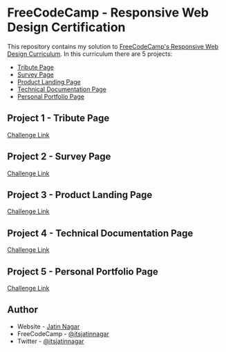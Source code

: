 # FreeCodeCamp - Responsive Web Design Certification

This repository contains my solution to [FreeCodeCamp's Responsive Web Design Curriculum](https://www.freecodecamp.org/learn/responsive-web-design/). In this curriculum there are 5 projects:

-   [Tribute Page](#project-1---tribute-page)
-   [Survey Page](#project-2---survey-page)
-   [Product Landing Page](#project-3---product-landing-page)
-   [Technical Documentation Page](#project-4---technical-documentation-page)
-   [Personal Portfolio Page](#project-5---personal-portfolio-page)

## Project 1 - Tribute Page

[Challenge Link](https://www.freecodecamp.org/learn/responsive-web-design/responsive-web-design-projects/build-a-tribute-page)

## Project 2 - Survey Page

[Challenge Link](https://www.freecodecamp.org/learn/responsive-web-design/responsive-web-design-projects/build-a-survey-form)

## Project 3 - Product Landing Page

[Challenge Link](https://www.freecodecamp.org/learn/responsive-web-design/responsive-web-design-projects/build-a-product-landing-page)

## Project 4 - Technical Documentation Page

[Challenge Link](https://www.freecodecamp.org/learn/responsive-web-design/responsive-web-design-projects/build-a-technical-documentation-page)

## Project 5 - Personal Portfolio Page

[Challenge Link](https://www.freecodecamp.org/learn/responsive-web-design/responsive-web-design-projects/build-a-personal-portfolio-webpage)

## Author

-   Website - [Jatin Nagar](https://itsjatinnagar.blogspot.com/)
-   FreeCodeCamp - [@itsjatinnagar](https://www.freecodecamp.org/itsjatinnagar)
-   Twitter - [@itsjatinnagar](https://www.twitter.com/itsjatinnagar)
